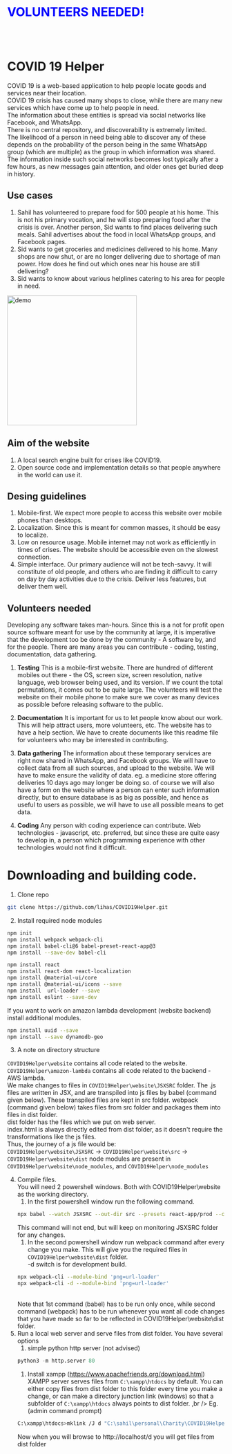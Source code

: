 <h1> <font color="blue" >VOLUNTEERS NEEDED!</font></h1>
<br/>
<br/>

# COVID 19 Helper

COVID 19 is a web-based application to help people locate goods and services near their location.<br />
COVID 19 crisis has caused many shops to close, while there are many new services which have come up to help people in need.<br />
The information about these entities is spread via social networks like Facebook, and WhatsApp.<br />
There is no central repository, and discoverability is extremely limited.<br />
The likelihood of a person in need being able to discover any of these depends on the probability of the person being in the same WhatsApp group (which are multiple) as the group in which information was shared.<br />
The information inside such social networks becomes lost typically after a few hours, as new messages gain attention, and older ones get buried deep in history.

## Use cases
1. Sahil has volunteered to prepare food for 500 people at his home. This is not his primary vocation, and he will stop preparing food after the crisis is over. Another person, Sid wants to find places delivering such meals. Sahil advertises about the food in local WhatsApp groups, and Facebook pages.
1. Sid wants to get groceries and medicines delivered to his home. Many shops are now shut, or are no longer delivering due to shortage of man power. How does he find out which ones near his house are still delivering?
1. Sid wants to know about various helplines catering to his area for people in need.

<img src="https://raw.githubusercontent.com/lihas/COVID19Helper/master/misc/demo.gif" alt="demo" width="300" />

## Aim of the website
1. A local search engine built for crises like COVID19.
1. Open source code and implementation details so that people anywhere in the world can use it.

## Desing guidelines
1. Mobile-first. We expect more people to access this website over mobile phones than desktops.
1. Localization. Since this is meant for common masses, it should be easy to localize.
1. Low on resource usage. Mobile internet may not work as efficiently in times of crises. The website should be accessible even on the slowest connection.
1. Simple interface. Our primary audience will not be tech-savvy. It will constitute of old people, and others who are finding it difficult to carry on day by day activities due to the crisis. Deliver less features, but deliver them well.

## Volunteers needed
Developing any software takes man-hours. Since this is a not for profit open source software meant for use by the community at large, it is imperative that the development too be done by the community - A software by, and for the people.
There are many areas you can contribute - coding, testing, documentation, data gathering.

1. **Testing**
This is a mobile-first website. There are hundred of different mobiles out there - the OS, screen size, screen resolution, native language, web browser being used, and its version. If we count the total permutations, it comes out to be quite large. The volunteers will test the website on their mobile phone to make sure we cover as many devices as possible before releasing software to the public.

1. **Documentation**
It is important for us to let people know about our work. This will help attract users, more volunteers, etc.
The website has to have a help section. We have to create documents like this readme file for volunteers who may be interested in contributing.

1. **Data gathering**
The information about these temporary services are right now shared in WhatsApp, and Facebook groups. We will have to collect data from all such sources, and upload to the website. We will have to make ensure the validity of data. eg. a medicine store offering deliveries 10 days ago may longer be doing so. of course we will also have a form on the website where a person can enter such information directly, but to ensure database is as big as possible, and hence as useful to users as possible, we will have to use all possible means to get data.

1. **Coding**
Any person with coding experience can contribute. Web technologies - javascript, etc. preferred, but since these are quite easy to develop in, a person which programming experience with other technologies would not find it difficult.

# Downloading and building code.
1. Clone repo
```bash
git clone https://github.com/lihas/COVID19Helper.git
```
2. Install required node modules
```bash
npm init
npm install webpack webpack-cli
npm install babel-cli@6 babel-preset-react-app@3
npm install --save-dev babel-cli

npm install react
npm install react-dom react-localization
npm install @material-ui/core
npm install @material-ui/icons --save
npm install  url-loader --save
npm install eslint --save-dev
```

If you want to work on amazon lambda development (website backend) install additional modules.
```bash
npm install uuid --save
npm install --save dynamodb-geo
```

3. A note on directory structure

`COVID19Helper\website` contains all code related to the website. <br/>
`COVID19Helper\amazon-lambda` contains all code related to the backend - AWS lambda. <br/>
We make changes to files in `COVID19Helper\website\JSXSRC` folder. The .js files are written in JSX, and are transpiled into js files by babel (command given below). These transpiled files are kept in src folder. webpack (command given below) takes files from src folder and packages them into files in dist folder. <br/>
dist folder has the files which we put on web server. <br />
index.html is always directly edited from dist folder, as it doesn't require the transformations like the js files. <br />
Thus, the journey of a js file would be: <br />
`COVID19Helper\website\JSXSRC` -> `COVID19Helper\website\src` -> `COVID19Helper\website\dist`
node modules are present in `COVID19Helper\website\node_modules`, and `COVID19Helper\node_modules`

4. Compile files. <br />
    You will need 2 powershell windows. Both with COVID19Helper\website as the working directory.
    1. In the first powershell window run the following command.
    ```bash
    npx babel --watch JSXSRC --out-dir src --presets react-app/prod --copy-files
    ```
    This command will not end, but will keep on monitoring JSXSRC folder for any changes.
    1. In the second powershell window run webpack command after every change you make. This will give you the required files in `COVID19Helper\website\dist` folder. <br /> -d switch is for development build.
    ```bash
    npx webpack-cli --module-bind 'png=url-loader'
    npx webpack-cli -d --module-bind 'png=url-loader'
    ```
    <br/>
    Note that 1st command (babel) has to be run only once, while second command (webpack) has to be run whenever you want all code changes that you have made so far to be reflected in COVID19Helper\website\dist folder.
5. Run a local web server and serve files from dist folder. You have several options
    1. simple python http server (not advised)
    ```python
    python3 -m http.server 80
    ```
    1. Install xampp (https://www.apachefriends.org/download.html) <br />
    XAMPP server serves files from `C:\xampp\htdocs` by default.
    You can either copy files from dist folder to this folder every time you make a change, or can make a directory junction link (windows)
    so that a subfolder of `C:\xampp\htdocs` always points to dist folder. ,br />
    Eg. (admin command prompt)
    ```bash
    C:\xampp\htdocs>mklink /J d "C:\sahil\personal\Charity\COVID19Helper\website\dist"
    ```
    Now when you will browse to http://localhost/d you will get files from dist folder

